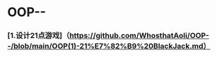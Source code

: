 # OOP--
### [1.设计21点游戏]（https://github.com/WhosthatAoli/OOP--/blob/main/OOP(1)-21%E7%82%B9%20BlackJack.md）
